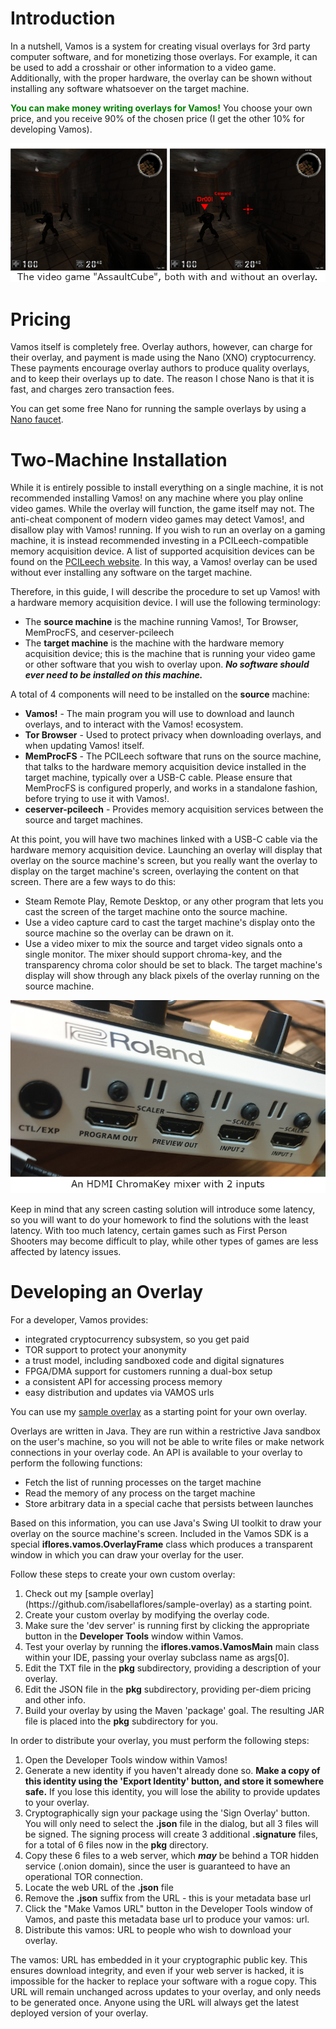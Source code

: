 # Introduction

In a nutshell, Vamos is a system for creating visual overlays for 3rd party computer software, and for monetizing those overlays. For example, it can be used to add a crosshair or other information to a video game. Additionally, with the proper hardware, the overlay can be shown without installing any software whatsoever on the target machine.

<span style="color:green;font-weight:700">You can make money writing overlays for Vamos!</span> You choose your own price, and you receive 90% of the chosen price (I get the other 10% for developing Vamos).

![](wiki-support/ac.png)

# Pricing

Vamos itself is completely free. Overlay authors, however, can charge for their overlay,
and payment is made using the Nano (XNO) cryptocurrency. These payments encourage overlay
authors to produce quality overlays, and to keep their overlays up to date. The reason I
chose Nano is that it is fast, and charges zero transaction fees.

You can get some free Nano for running the sample overlays by using a [Nano faucet](https://hub.nano.org/i/faucets/215).

# Two-Machine Installation

While it is entirely possible to install everything on a single machine, it is not recommended installing
Vamos! on any machine where you play online video games. While the overlay will function, the game itself
may not. The anti-cheat component of modern video games may detect Vamos!,
and disallow play with Vamos! running. If you wish to run an overlay on a gaming machine, it is instead
recommended investing in a PCILeech-compatible memory acquisition device. A list of supported acquisition
devices can be found on the <a href="https://github.com/ufrisk/pcileech#readme">PCILeech website</a>. In this
way, a Vamos! overlay can be used without ever installing any software on the target machine.

Therefore, in this guide, I will describe the procedure to set up Vamos! with a hardware memory acquisition
device. I will use the following terminology:

<ul class="bodyText">
    <li>The <b>source machine</b> is the machine running Vamos!, Tor Browser, MemProcFS, and ceserver-pcileech</li>
    <li>The <b>target machine</b> is the machine with the hardware memory acquisition device; this is
        the machine that is running your video game or other software that you wish to overlay upon. 
        <b><i>No software should ever need to be installed on this machine.</i></b>
    </li>
</ul>

A total of 4 components will need to be installed on the <b>source</b> machine:

<ul class="bodyText">
    <li><b>Vamos!</b> - The main program you will use to download and launch overlays, and to interact with the
        Vamos! ecosystem.
    </li>
    <li><b>Tor Browser</b> - Used to protect privacy when downloading overlays, and when updating Vamos! itself.</li>
    <li><b>MemProcFS</b> - The PCILeech software that runs on the source machine, that talks to the
        hardware memory acquisition device installed in the target machine, typically over a USB-C cable. Please
        ensure that MemProcFS is configured properly, and works in a standalone fashion,
        before trying to use it with Vamos!.
    </li>
    <li><b>ceserver-pcileech</b> - Provides memory acquisition services between the source and target machines.</li>
</ul>

At this point, you will have two machines linked with a USB-C cable via the hardware memory acquisition device.
Launching an overlay will display that overlay on the source machine's screen, but you really want the overlay
to display on the target machine's screen, overlaying the content on that screen. There are a few ways
to do this:

<ul class="bodyText">
    <li>Steam Remote Play, Remote Desktop, or any other program that lets you cast the screen of the target machine
        onto the source machine.
    </li>
    <li>Use a video capture card to cast the target machine's display onto the source machine so the overlay can be drawn on it.</li>
    <li>Use a video mixer to mix the source and target video signals onto a single monitor. The mixer should support chroma-key,
        and the transparency chroma color should be set to black. The target machine's display will show through any
        black pixels of the overlay running on the source machine.</li>
</ul>

![](wiki-support/mixer.png)

Keep in mind that any screen casting solution will introduce some latency, so you will want to do your homework
to find the solutions with the least latency. With too much latency, certain games such as First Person
Shooters may become difficult to play, while other types of games are less affected by latency issues.

# Developing an Overlay

For a developer, Vamos provides:

<ul>
    <li>integrated cryptocurrency subsystem, so you get paid</li>
    <li>TOR support to protect your anonymity</li>
    <li>a trust model, including sandboxed code and digital signatures</li>
    <li>FPGA/DMA support for customers running a dual-box setup</li>
    <li>a consistent API for accessing process memory</li>
    <li>easy distribution and updates via VAMOS urls</li>
</ul>

You can use my [sample overlay](https://github.com/isabellaflores/sample-overlay) as a starting point for your own overlay.

Overlays are written in Java. They are run within a restrictive Java sandbox on the user's machine, so you will not be able to write files or make network connections in your overlay code. An API is available to your overlay to perform the following functions:

<ul>
    <li>Fetch the list of running processes on the target machine</li>
    <li>Read the memory of any process on the target machine</li>
    <li>Store arbitrary data in a special cache that persists between launches</li>
</ul>

Based on this information, you can use Java's Swing UI toolkit to draw your overlay on the source machine's screen. Included in the Vamos SDK is a special <b>iflores.vamos.OverlayFrame</b> class which produces a transparent window in which you can draw your overlay for the user.

Follow these steps to create your own custom overlay:

<ol>
    <li>Check out my [sample overlay](https://github.com/isabellaflores/sample-overlay) as a starting point.</li>
    <li>Create your custom overlay by modifying the overlay code.</li>
    <li>Make sure the 'dev server' is running first by clicking the appropriate button in the <b>Developer Tools</b> window within Vamos.</li>
    <li>Test your overlay by running the <b>iflores.vamos.VamosMain</b> main class within your IDE, passing your overlay subclass name as args[0].</li>
    <li>Edit the TXT file in the <b>pkg</b> subdirectory, providing a description of your overlay.</li>
    <li>Edit the JSON file in the <b>pkg</b> subdirectory, providing per-diem pricing and other info.</li>
    <li>Build your overlay by using the Maven 'package' goal. The resulting JAR file is placed into the <b>pkg</b> subdirectory for you.</li>
</ol>

In order to distribute your overlay, you must perform the following steps:

<ol>
    <li>Open the Developer Tools window within Vamos!</li>
    <li>Generate a new identity if you haven't already done so. <b>Make a copy of this identity using the 'Export Identity' button, and store it somewhere safe.</b> If you lose this identity, you will lose the ability to provide updates to your overlay.</li>
    <li>Cryptographically sign your package using the 'Sign Overlay' button. You will only need to select the <b>.json</b> file in the dialog, but all 3 files will be signed. The signing process will create 3 additional <b>.signature</b> files, for a total of 6 files now in the <b>pkg</b> directory.</li>
    <li>Copy these 6 files to a web server, which <b><i>may</i></b> be behind a TOR hidden service (.onion domain), since the user is guaranteed to have an operational TOR connection.</li>
    <li>Locate the web URL of the <b>.json</b> file</li>
    <li>Remove the <b>.json</b> suffix from the URL - this is your metadata base url</li>
    <li>Click the "Make Vamos URL" button in the Developer Tools window of Vamos, and paste this metadata base url to produce your vamos: url.</li>
    <li>Distribute this vamos: URL to people who wish to download your overlay.</li>
</ol>

The vamos: URL has embedded in it your cryptographic public key. This ensures download integrity, and even if your web server is hacked, it is impossible for the hacker to replace your software with a rogue copy. This URL will remain unchanged across updates to your overlay, and only needs to be generated once. Anyone using the URL will always get the latest deployed version of your overlay.